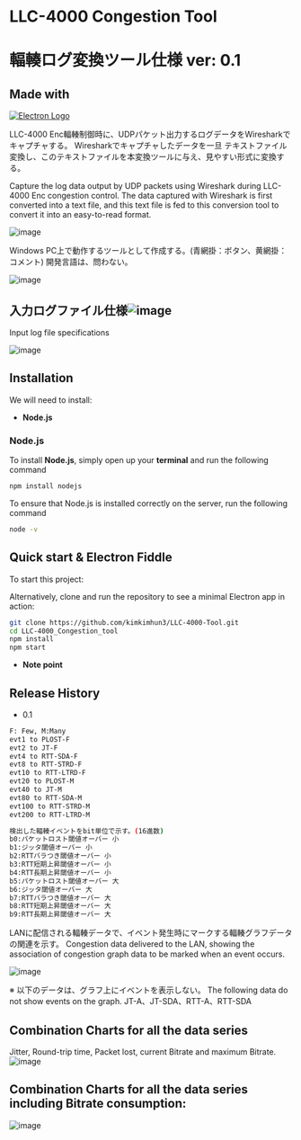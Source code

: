 # LLC-4000 Congestion Tool
# 輻輳ログ変換ツール仕様 ver: 0.1

## Made with
[![Electron Logo](https://electronjs.org/images/electron-logo.svg)](https://electronjs.org)

LLC-4000 Enc輻輳制御時に、UDPパケット出力するログデータをWiresharkでキャプチャする。
Wiresharkでキャプチャしたデータを一旦 テキストファイル変換し、このテキストファイルを本変換ツールに与え、見やすい形式に変換する。

Capture the log data output by UDP packets using Wireshark during LLC-4000 Enc congestion control.
The data captured with Wireshark is first converted into a text file, and this text file is fed to this conversion tool to convert it into an easy-to-read format.

![image](https://github.com/kimkimhun3/LLC-4000_Congestion_tool/assets/47348954/ad26eb8c-fe10-4f86-b7bb-0d45ab568c28)

Windows PC上で動作するツールとして作成する。(青網掛：ボタン、黄網掛：コメント)
開発言語は、問わない。

![image](https://github.com/kimkimhun3/LLC-4000_Congestion_tool/assets/47348954/84704cd4-86b0-4807-9042-0f8949ea8594)

## 入力ログファイル仕様![image](https://github.com/kimkimhun3/LLC-4000_Congestion_tool/assets/47348954/cb96e640-0d48-4932-b93f-46ed0d46721c)
Input log file specifications

![image](https://github.com/kimkimhun3/LLC-4000_Congestion_tool/assets/47348954/824578c5-9531-4b16-a3cb-0ac973e0464a)

## Installation
We will need to install:

- **Node.js**
  
### Node.js

To install **Node.js**, simply open up your **terminal** and run the following command

```sh
npm install nodejs
```

To ensure that Node.js is installed correctly on the server, run the following command

```sh
node -v
```

## Quick start & Electron Fiddle

To start this project:

Alternatively, clone and run the
repository to see a minimal Electron app in action:

```sh
git clone https://github.com/kimkimhun3/LLC-4000-Tool.git
cd LLC-4000_Congestion_tool
npm install
npm start
```
- **Note point**


## Release History

- 0.1
```sh
F: Few, M:Many
evt1 to PLOST-F
evt2 to JT-F
evt4 to RTT-SDA-F
evt8 to RTT-STRD-F
evt10 to RTT-LTRD-F
evt20 to PLOST-M
evt40 to JT-M
evt80 to RTT-SDA-M
evt100 to RTT-STRD-M
evt200 to RTT-LTRD-M

検出した輻輳イベントをbit単位で示す。(16進数)
b0:パケットロスト閾値オーバー 小
b1:ジッタ閾値オーバー 小
b2:RTTバラつき閾値オーバー 小
b3:RTT短期上昇閾値オーバー 小
b4:RTT長期上昇閾値オーバー 小
b5:パケットロスト閾値オーバー 大
b6:ジッタ閾値オーバー 大
b7:RTTバラつき閾値オーバー 大
b8:RTT短期上昇閾値オーバー 大
b9:RTT長期上昇閾値オーバー 大
```
LANに配信される輻輳データで、イベント発生時にマークする輻輳グラフデータの関連を示す。
Congestion data delivered to the LAN, showing the association of congestion graph data to be marked when an event occurs.

![image](https://github.com/kimkimhun3/LLC-4000-Tool/assets/47348954/8131a7eb-539d-4731-aedf-08a3f9f5d218)

※ 以下のデータは、グラフ上にイベントを表示しない。
The following data do not show events on the graph.	
JT-A、JT-SDA、RTT-A、RTT-SDA	

## Combination Charts for all the data series
Jitter, Round-trip time, Packet lost, current Bitrate and maximum Bitrate.
![image](https://github.com/kimkimhun3/LLC-4000-Tool/assets/47348954/f7dae127-6fe7-4ea6-8ae9-ae4bc44df7c0)

## Combination Charts for all the data series including Bitrate consumption:
![image](https://github.com/kimkimhun3/LLC-4000-Tool/assets/47348954/933ff487-575b-45bd-9954-18ca0b324e8a)





